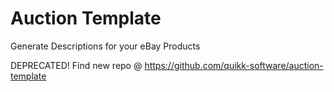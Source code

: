 # Auction Template
Generate Descriptions for your eBay Products

DEPRECATED! Find new repo @ https://github.com/quikk-software/auction-template
